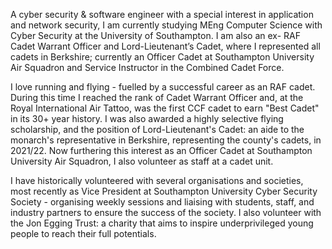 A cyber security & software engineer with a special interest in application and network security, I am currently studying MEng Computer Science with Cyber Security at the University of Southampton. I am also an ex- RAF Cadet Warrant Officer and Lord-Lieutenant’s Cadet, where I represented all cadets in Berkshire; currently an Officer Cadet at Southampton University Air Squadron and Service Instructor in the Combined Cadet Force.

I love running and flying - fuelled by a successful career as an RAF cadet. During this time I reached the rank of Cadet Warrant Officer and, at the Royal International Air Tattoo, was the first CCF cadet to earn "Best Cadet" in its 30+ year history. I was also awarded a highly selective flying scholarship, and the position of Lord-Lieutenant's Cadet: an aide to the monarch's representative in Berkshire, representing the county's cadets, in 2021/22. Now furthering this interest as an Officer Cadet at Southampton University Air Squadron, I also volunteer as staff at a cadet unit.

I have historically volunteered with several organisations and societies, most recently as Vice President at Southampton University Cyber Security Society - organising weekly sessions and liaising with students, staff, and industry partners to ensure the success of the society. I also volunteer with the Jon Egging Trust: a charity that aims to inspire underprivileged young people to reach their full potentials.